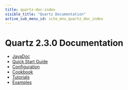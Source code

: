 ```yaml
---
title: quartz-doc-index
visible_title: "Quartz Documentation"
active_sub_menu_id: site_mnu_quartz_doc_index
---
```

# Quartz 2.3.0 Documentation

* <a href="/api/2.2.3/index.html">JavaDoc</a>
* <a href="quick-start.html">Quick Start Guide</a>
* <a href="configuration/">Configuration</a>
* <a href="cookbook/">Cookbook</a>
* <a href="tutorials/">Tutorials</a>
* <a href="examples/">Examples</a>
